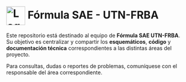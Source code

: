 # <img src="Img/utn_page1-1.png" alt="Logo UTN" width="50" style="vertical-align: middle;"> Fórmula SAE - UTN-FRBA

Este repositorio está destinado al equipo de **Fórmula SAE UTN-FRBA**.  
Su objetivo es centralizar y compartir los **esquemáticos**, **código** y **documentación técnica** correspondientes a las distintas áreas del proyecto.

Para consultas, dudas o reportes de problemas, comuníquese con el responsable del área correspondiente.
